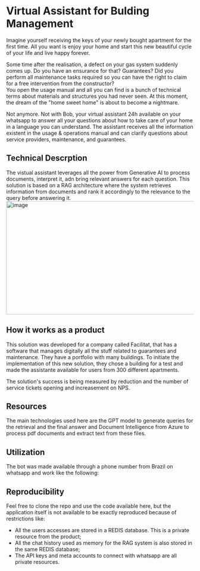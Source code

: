 # Virtual Assistant for Bulding Management
Imagine yourself receiving the keys of your newly bought apartment for the first time. All you want is enjoy your home and start this new beautiful cycle of your life and live happy forever.  

Some time after the realisation, a defect on your gas system suddenly comes up. Do you have an ensurance for that? Guarantees? Did you perform all maintenance tasks required so you can have the right to claim for a free intervention from the constructor?  
You open the usage manual and all you can find is a bunch of technical terms about materials and structures you had never seen. At this moment, the dream of the "home sweet home" is about to become a nightmare.

Not anymore. Not with Bob, your virtual assistant 24h available on your whatsapp to answer all your questions about how to take care of your home in a language you can understand. The assistant receives all the information existent in the usage & operations manual and can clarify questions about service providers, maintenance, and guarantees.

## Technical Descrption
The vistual assistant leverages all the power from Generative AI to process documents, interpret it, adn bring relevant answers for each question. This solution is based on a RAG architecture where the system retrieves information from documents and rank it accordingly to the relevance to the query before answering it.  
<img width="577" height="304" alt="image" src="https://github.com/user-attachments/assets/579cd855-e144-429f-b0cb-ba3d01c5787f" />  

## How it works as a product
This solution was developed for a company called Facilitat, that has a software that manages digitally all the stuff related to guarantees and maintenance. They have a portfolio with many buildings. To initiate the implementation of this new solution, they chose a building for a test and made the assistante available for users from 300 different apartments.

The solution's success is being measured by reduction and the number of service tickets opening and increasement on NPS. 

## Resources
The main technologies used here are the GPT model to generate queries for the retrieval and the final answer and Document Intelligence from Azure to process pdf documents and extract text from these files.

## Utilization
The bot was made available through a phone number from Brazil on whatsapp and work like the following:

## Reproducibility
Feel free to clone the repo and use the code available here, but the application itself is not available to be exactly reproduced because of restrictions like:
* All the users accesses are stored in a REDIS database. This is a private resource from the product;
* All the chat history used as memory for the RAG system is also stored in the same REDIS database;
* The API keys and meta accounts to connect with whatsapp are all private resources.
